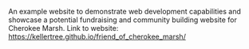 An example website to demonstrate web development capabilities and showcase a potential fundraising and community building website for Cherokee Marsh. 
Link to website: https://kellertree.github.io/friend_of_cherokee_marsh/
